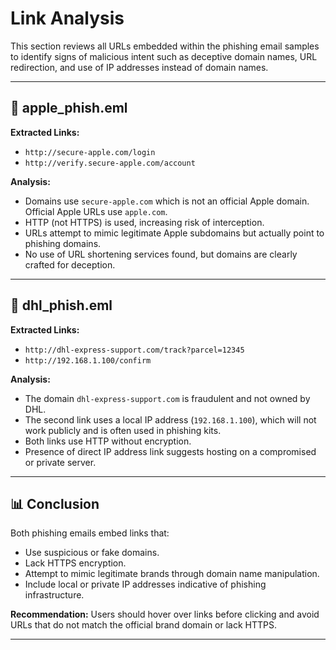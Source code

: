 # Link Analysis

This section reviews all URLs embedded within the phishing email samples to identify signs of malicious intent such as deceptive domain names, URL redirection, and use of IP addresses instead of domain names.

---

## 📧 apple_phish.eml

**Extracted Links:**

- `http://secure-apple.com/login`
- `http://verify.secure-apple.com/account`

**Analysis:**

- Domains use `secure-apple.com` which is not an official Apple domain. Official Apple URLs use `apple.com`.
- HTTP (not HTTPS) is used, increasing risk of interception.
- URLs attempt to mimic legitimate Apple subdomains but actually point to phishing domains.
- No use of URL shortening services found, but domains are clearly crafted for deception.

---

## 📧 dhl_phish.eml

**Extracted Links:**

- `http://dhl-express-support.com/track?parcel=12345`
- `http://192.168.1.100/confirm`

**Analysis:**

- The domain `dhl-express-support.com` is fraudulent and not owned by DHL.
- The second link uses a local IP address (`192.168.1.100`), which will not work publicly and is often used in phishing kits.
- Both links use HTTP without encryption.
- Presence of direct IP address link suggests hosting on a compromised or private server.

---

## 📊 Conclusion

Both phishing emails embed links that:
- Use suspicious or fake domains.
- Lack HTTPS encryption.
- Attempt to mimic legitimate brands through domain name manipulation.
- Include local or private IP addresses indicative of phishing infrastructure.

**Recommendation:** Users should hover over links before clicking and avoid URLs that do not match the official brand domain or lack HTTPS.

---

